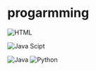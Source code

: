 # progarmming

![HTML](https://github.com/aruncs31s/programming/tree/main/html)

![Java Scipt](https://github.com/aruncs31s/programming/tree/main/js)

![Java](https://github.com/aruncs31s/programming/tree/main/java/testProgram)
![Python](https://github.com/aruncs31s/programming/tree/main/python)
